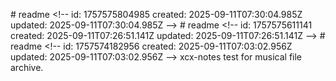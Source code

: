 #   r e a d m e 
 
 < ! - -   
 i d :   1 7 5 7 5 7 5 8 0 4 9 8 5 
 c r e a t e d :   2 0 2 5 - 0 9 - 1 1 T 0 7 : 3 0 : 0 4 . 9 8 5 Z 
 u p d a t e d :   2 0 2 5 - 0 9 - 1 1 T 0 7 : 3 0 : 0 4 . 9 8 5 Z 
 - - > 
 
 #       r   e   a   d   m   e   
   
   <   !   -   -       
   i   d   :       1   7   5   7   5   7   5   6   1   1   1   4   1   
   c   r   e   a   t   e   d   :       2   0   2   5   -   0   9   -   1   1   T   0   7   :   2   6   :   5   1   .   1   4   1   Z   
   u   p   d   a   t   e   d   :       2   0   2   5   -   0   9   -   1   1   T   0   7   :   2   6   :   5   1   .   1   4   1   Z   
   -   -   >   
   
   #               r       e       a       d       m       e       
       
       <       !       -       -               
       i       d       :               1       7       5       7       5       7       4       1       8       2       9       5       6       
       c       r       e       a       t       e       d       :               2       0       2       5       -       0       9       -       1       1       T       0       7       :       0       3       :       0       2       .       9       5       6       Z       
       u       p       d       a       t       e       d       :               2       0       2       5       -       0       9       -       1       1       T       0       7       :       0       3       :       0       2       .       9       5       6       Z       
       -       -       >       
       
       x       c       x       -       n       o       t       e       s               t       e       s       t               f       o       r               m       u       s       i       c       a       l               f       i       l       e               a       r       c       h       i       v       e       .       